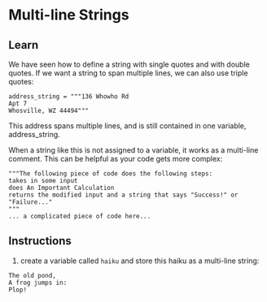 # Multi-line Strings
## Learn
We have seen how to define a string with single quotes and with double quotes. If we want a string to span multiple lines, we can also use triple quotes:
```
address_string = """136 Whowho Rd
Apt 7
Whosville, WZ 44494"""
```
This address spans multiple lines, and is still contained in one variable, address_string.

When a string like this is not assigned to a variable, it works as a multi-line comment. This can be helpful as your code gets more complex:
```
"""The following piece of code does the following steps:
takes in some input
does An Important Calculation
returns the modified input and a string that says "Success!" or "Failure..."
"""
... a complicated piece of code here...
```
## Instructions
1. create a variable called ```haiku``` and store this haiku as a multi-line string:
```
The old pond,
A frog jumps in:
Plop!
```